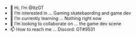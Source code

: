 - 👋 Hi, I’m @ItzGT
- 👀 I’m interested in ... Gaming skatebaording and game dev
- 🌱 I’m currently learning ... Nothing right now
- 💞️ I’m looking to collaborate on ... the game dev scene
- 📫 How to reach me ... Discord: GT#9531

